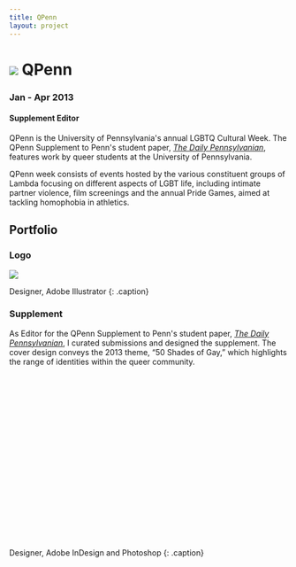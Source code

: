 ```yaml
---
title: QPenn
layout: project
---
```

# ![][2] QPenn
### Jan - Apr 2013
#### Supplement Editor

QPenn is the University of Pennsylvania's annual LGBTQ Cultural Week. The QPenn Supplement to Penn's student paper, [*The Daily Pennsylvanian*][3], features work by queer students at the University of Pennsylvania.

QPenn week consists of events hosted by the various constituent groups of Lambda focusing on different aspects of LGBT life, including intimate partner violence, film screenings and the annual Pride Games, aimed at tackling homophobia in athletics.

## Portfolio

### Logo
![][1]

Designer, Adobe Illustrator
{: .caption}


### Supplement
As Editor for the QPenn Supplement to Penn's student paper, [*The Daily Pennsylvanian*][3], I curated submissions and designed the supplement. The cover design conveys the 2013 theme, “50 Shades of Gay,” which highlights the range of identities within the queer community.

<div data-configid="31926889/55818281" style="width:100%; height:300px;" class="issuuembed"></div>
<script type="text/javascript" src="//e.issuu.com/embed.js" async="true"></script>

Designer, Adobe InDesign and Photoshop
{: .caption}


[1]: /assets/images/qpenn-logo.jpg
[2]: /assets/images/penn-lgbt-logo.jpg
[3]: http://www.thedp.com/
